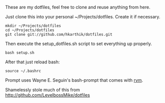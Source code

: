 These are my dotfiles, feel free to clone and reuse anything from here. 

Just clone this into your personal ~/Projects/dotfiles. Create it if
necessary.

    mkdir ~/Projects/dotfiles
    cd ~/Projects/dotfiles
    git clone git://github.com/hkarthik/dotfiles.git
Then execute the setup_dotfiles.sh script to set everything up properly.

    bash setup.sh
After that just reload bash:

    source ~/.bashrc
Prompt uses Wayne E. Seguin's bash-prompt that comes with [rvm](https://rvm.beginrescueend.com/).

Shamelessly stole much of this from
http://github.com/LevelbossMike/dotfiles

